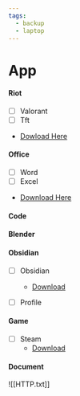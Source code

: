 ```yaml
---
tags:
  - backup
  - laptop
---
```

# App

#### Riot
- [ ] Valorant
- [ ] Tft
- [Dowload Here](https://drive.google.com/drive/folders/105A8SJOXTP72dwqKXB6K2YrsZNiwQAnl?usp=drive_link)

#### Office
- [ ] Word
- [ ] Excel
- [Download Here](sss)

#### Code


#### Blender



#### Obsidian
- [ ] Obsidian
	- [Download](https://github.com/obsidianmd/obsidian-releases/releases/download/v1.9.12/Obsidian-1.9.12.exe)
- [ ] Profile




#### Game
- [ ] Steam
	- [Download](https://cdn.akamai.steamstatic.com/client/installer/SteamSetup.exe)



#### Document
![[HTTP.txt]]